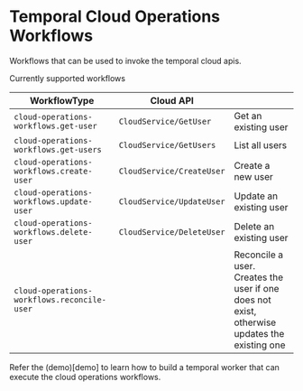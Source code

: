 # Temporal Cloud Operations Workflows

Workflows that can be used to invoke the temporal cloud apis.

Currently supported workflows

| WorkflowType                                  | Cloud API                  |                                                                                              |
| --------------------------------------------- | -------------------------- | -------------------------------------------------------------------------------------------- |
| `cloud-operations-workflows.get-user`         | `CloudService/GetUser`     | Get an existing user                                                                         |
| `cloud-operations-workflows.get-users`        | `CloudService/GetUsers`    | List all users                                                                               |
| `cloud-operations-workflows.create-user`      | `CloudService/CreateUser`  | Create a new user                                                                            |
| `cloud-operations-workflows.update-user`      | `CloudService/UpdateUser`  | Update an existing user                                                                      |
| `cloud-operations-workflows.delete-user`      | `CloudService/DeleteUser`  | Delete an existing user                                                                      |
| `cloud-operations-workflows.reconcile-user`   |                            | Reconcile a user. Creates the user if one does not exist, otherwise updates the existing one |


Refer the (demo)[demo] to learn how to build a temporal worker that can execute the cloud operations workflows.
